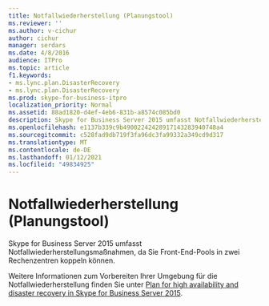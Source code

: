 ```yaml
---
title: Notfallwiederherstellung (Planungstool)
ms.reviewer: ''
ms.author: v-cichur
author: cichur
manager: serdars
ms.date: 4/8/2016
audience: ITPro
ms.topic: article
f1.keywords:
- ms.lync.plan.DisasterRecovery
- ms.lync.plan.DisasterRecovery
ms.prod: skype-for-business-itpro
localization_priority: Normal
ms.assetid: 88ad1820-d4ef-4eb6-831b-a8574c085bd0
description: Skype for Business Server 2015 umfasst Notfallwiederherstellungsmaßnahmen, da Sie Front-End-Pools in zwei Rechenzentren koppeln können.
ms.openlocfilehash: e1137b339c9b49002242428917143283940748a4
ms.sourcegitcommit: c528fad9db719f3fa96dc3fa99332a349cd9d317
ms.translationtype: MT
ms.contentlocale: de-DE
ms.lasthandoff: 01/12/2021
ms.locfileid: "49834925"
---
```

# <a name="disaster-recovery-planning-tool"></a>Notfallwiederherstellung (Planungstool)
 
Skype for Business Server 2015 umfasst Notfallwiederherstellungsmaßnahmen, da Sie Front-End-Pools in zwei Rechenzentren koppeln können.
  
Weitere Informationen zum Vorbereiten Ihrer Umgebung für die Notfallwiederherstellung finden Sie unter [Plan for high availability and disaster recovery in Skype for Business Server 2015](../../plan-your-deployment/high-availability-and-disaster-recovery/high-availability-and-disaster-recovery.md).
  

